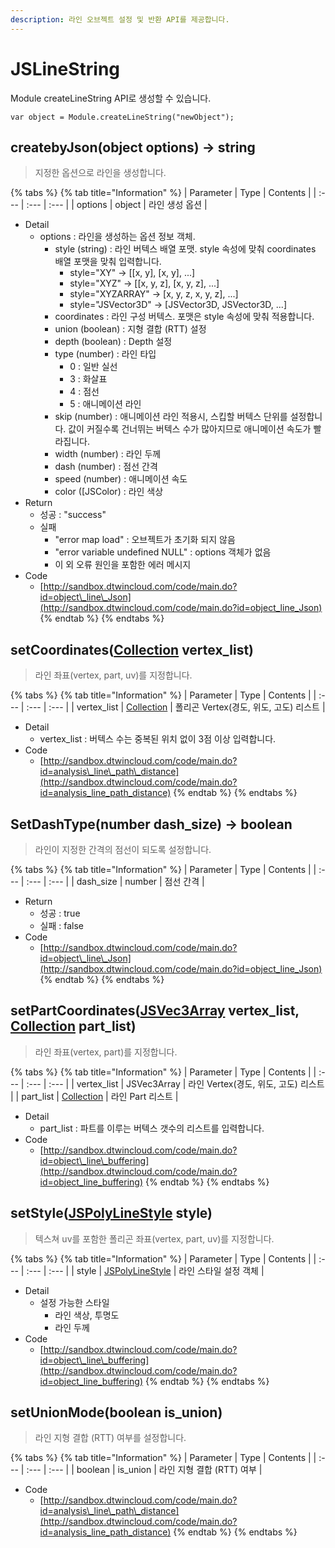 ```yaml
---
description: 라인 오브젝트 설정 및 반환 API를 제공합니다.
---
```


# JSLineString

Module createLineString API로 생성할 수 있습니다.

```text
var object = Module.createLineString("newObject");
```

## createbyJson\(object options\) → string

> 지정한 옵션으로 라인을 생성합니다.

{% tabs %}
{% tab title="Information" %}
| Parameter | Type | Contents |
| :--- | :--- | :--- |
| options | object | 라인 생성 옵션 |

* Detail
  * options : 라인을 생성하는 옵션 정보 객체.
    * style \(string\) : 라인 버텍스 배열 포맷. style 속성에 맞춰 coordinates 배열 포맷을 맞춰 입력합니다.
      * style="XY" → \[\[x, y\], \[x, y\], ...\]
      * style="XYZ" → \[\[x, y, z\], \[x, y, z\], ...\]
      * style="XYZARRAY" → \[x, y, z, x, y, z\], ...\]
      * style="JSVector3D" → \[JSVector3D, JSVector3D, ...\]
    * coordinates : 라인 구성 버텍스. 포맷은 style 속성에 맞춰 적용합니다.
    * union \(boolean\) : 지형 결합 \(RTT\) 설정
    * depth \(boolean\) : Depth 설정
    * type \(number\) : 라인 타입
      * 0 : 일반 실선
      * 3 : 화살표
      * 4 : 점선
      * 5 : 애니메이션 라인
    * skip \(number\) : 애니메이션 라인 적용시, 스킵할 버텍스 단위를 설정합니다. 값이 커질수록 건너뛰는 버텍스 수가 많아지므로 애니메이션 속도가 빨라집니다.
    * width \(number\) : 라인 두께
    * dash \(number\) : 점선 간격
    * speed \(number\) : 애니메이션 속도
    * color \(\[JSColor\) : 라인 색상
* Return
  * 성공 : "success"
  * 실패
    * "error map load" : 오브젝트가 초기화 되지 않음
    * "error variable undefined NULL" : options 객체가 없음
    * 이 외 오류 원인을 포함한 에러 메시지
* Code
  * [http://sandbox.dtwincloud.com/code/main.do?id=object\_line\_Json](http://sandbox.dtwincloud.com/code/main.do?id=object_line_Json)
{% endtab %}
{% endtabs %}

## setCoordinates\([Collection](../core/collection.md) vertex\_list\)

> 라인 좌표\(vertex, part, uv\)를 지정합니다.

{% tabs %}
{% tab title="Information" %}
| Parameter | Type | Contents |
| :--- | :--- | :--- |
| vertex\_list | [Collection](../core/collection.md) | 폴리곤 Vertex\(경도, 위도, 고도\) 리스트 |

* Detail
  * vertex\_list : 버텍스 수는 중복된 위치 없이 3점 이상 입력합니다.
* Code
  * [http://sandbox.dtwincloud.com/code/main.do?id=analysis\_line\_path\_distance](http://sandbox.dtwincloud.com/code/main.do?id=analysis_line_path_distance)
{% endtab %}
{% endtabs %}

## SetDashType\(number dash\_size\) → boolean

> 라인이 지정한 간격의 점선이 되도록 설정합니다.

{% tabs %}
{% tab title="Information" %}
| Parameter | Type | Contents |
| :--- | :--- | :--- |
| dash\_size | number | 점선 간격 |

* Return
  * 성공 : true
  * 실패 : false
* Code
  * [http://sandbox.dtwincloud.com/code/main.do?id=object\_line\_Json](http://sandbox.dtwincloud.com/code/main.do?id=object_line_Json)
{% endtab %}
{% endtabs %}

## setPartCoordinates\([JSVec3Array](../core/jsvec3array.md) vertex\_list, [Collection](../core/collection.md) part\_list\)

> 라인 좌표\(vertex, part\)를 지정합니다.

{% tabs %}
{% tab title="Information" %}
| Parameter | Type | Contents |
| :--- | :--- | :--- |
| vertex\_list | JSVec3Array | 라인 Vertex\(경도, 위도, 고도\) 리스트 |
| part\_list | [Collection](../core/collection.md) | 라인 Part 리스트 |

* Detail
  * part\_list : 파트를 이루는 버텍스 갯수의 리스트를 입력합니다.
* Code
  * [http://sandbox.dtwincloud.com/code/main.do?id=object\_line\_buffering](http://sandbox.dtwincloud.com/code/main.do?id=object_line_buffering)
{% endtab %}
{% endtabs %}

## setStyle\([JSPolyLineStyle](../object/jspolylinestyle.md) style\)

> 텍스쳐 uv를 포함한 폴리곤 좌표\(vertex, part, uv\)를 지정합니다.

{% tabs %}
{% tab title="Information" %}
| Parameter | Type | Contents |
| :--- | :--- | :--- |
| style | [JSPolyLineStyle](../object/jspolylinestyle.md) | 라인 스타일 설정 객체 |

* Detail
  * 설정 가능한 스타일
    * 라인 색상, 투명도
    * 라인 두께
* Code
  * [http://sandbox.dtwincloud.com/code/main.do?id=object\_line\_buffering](http://sandbox.dtwincloud.com/code/main.do?id=object_line_buffering)
{% endtab %}
{% endtabs %}

## setUnionMode\(boolean is\_union\)

> 라인 지형 결합 \(RTT\) 여부를 설정합니다.

{% tabs %}
{% tab title="Information" %}
| Parameter | Type | Contents |
| :--- | :--- | :--- |
| boolean | is\_union | 라인 지형 결합 \(RTT\) 여부 |

* Code
  * [http://sandbox.dtwincloud.com/code/main.do?id=analysis\_line\_path\_distance](http://sandbox.dtwincloud.com/code/main.do?id=analysis_line_path_distance)
{% endtab %}
{% endtabs %}

